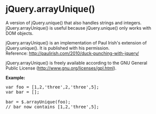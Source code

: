 jQuery.arrayUnique()
====================

A version of jQuery.unique() that also handles strings and integers. jQuery.arrayUnique() is useful because jQuery.unique() only works with DOM objects.

jQuery.arrayUnique() is an implementation of Paul Irish's extension of jQuery.unique(). It is published with his permission.<br />
Reference: http://paulirish.com/2010/duck-punching-with-jquery/

jQuery.arrayUnique() is freely available according to the GNU General Public License (http://www.gnu.org/licenses/gpl.html).


**Example:**
<pre>
var foo = [1,2,'three',2,'three',5];
var bar = [];

bar = $.arrayUnique(foo);
// bar now contains [1,2,'three',5];
</pre>